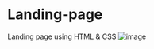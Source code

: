 # Landing-page
Landing page using HTML &amp; CSS
![image](https://github.com/karthick12122000/Landing-page/assets/103041319/ad92869b-e07c-4cba-9472-1ffbb783707e)
